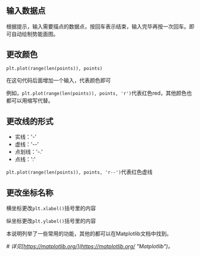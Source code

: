 # 

## 输入数据点

根据提示，输入需要描点的数据点，按回车表示结束，输入完毕再按一次回车。即可自动绘制势能面图。

## 更改颜色
`plt.plot(range(len(points)), points)`

在这句代码后面增加一个输入，代表颜色即可

例如，`plt.plot(range(len(points)), points, 'r')`代表红色red，其他颜色也都可以用缩写代替。

## 更改线的形式
- 实线：'-'
- 虚线：'--'
- 点划线：'-.'
- 点线：':'
 
`plt.plot(range(len(points)), points, 'r--')`代表红色虚线


## 更改坐标名称
横坐标更改`plt.xlabel()`括号里的内容

纵坐标更改`plt.ylabel()`括号里的内容

本说明列举了一些常用的功能，其他的都可以在Matplotlib文档中找到。

*# 详见[https://matplotlib.org/](https://matplotlib.org/ "Matplotlib")。*
